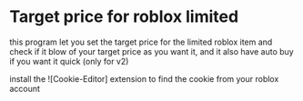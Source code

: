 # Target price for roblox limited

this program let you set the target price for the limited roblox item
and check if it blow of your target price as you want it,
and it also have auto buy if you want it quick (only for v2)

install the <a herf="https://chrome.google.com/webstore/detail/cookie-editor/hlkenndednhfkekhgcdicdfddnkalmdm?hl=id">![Cookie-Editor]</a> extension to find the cookie from your roblox account
